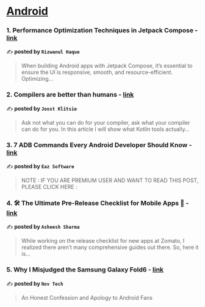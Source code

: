 
<h1><a href=https://medium.com/tag/android/recommended target="_blank" rel="noopener noreferrer">Android</a></h1>
<h3>1. Performance Optimization Techniques in Jetpack Compose - <a href="https://medium.com/@riztech.dev/performance-optimization-techniques-in-jetpack-compose-6761faa120d6" target="_blank" rel="noopener noreferrer">link</a></h3>

✍️ **posted by `Rizwanul Haque`**

<blockquote>When building Android apps with Jetpack Compose, it’s essential to ensure the UI is responsive, smooth, and resource-efficient. Optimizing…</blockquote>

<h3>2. Compilers are better than humans - <a href="https://medium.com/@joostklitsie/compilers-are-better-than-humans-216e84e2dda4" target="_blank" rel="noopener noreferrer">link</a></h3>

✍️ **posted by `Joost Klitsie`**

<blockquote>Ask not what you can do for your compiler, ask what your compiler can do for you. In this article I will show what Kotlin tools actually…</blockquote>

<h3>3. 7 ADB Commands Every Android Developer Should Know - <a href="https://medium.com/proandroiddev/7-adb-commands-every-android-developer-should-know-fbfb419e8827" target="_blank" rel="noopener noreferrer">link</a></h3>

✍️ **posted by `Eaz Software`**

<blockquote>NOTE : IF YOU ARE PREMIUM USER AND WANT TO READ THIS POST, PLEASE CLICK HERE :</blockquote>

<h3>4. 🛠️ The Ultimate Pre-Release Checklist for Mobile Apps 🚀 - <a href="https://medium.com/@asheeshsharma2594/️-the-ultimate-pre-release-checklist-for-mobile-apps-f1e7ef1fda9b" target="_blank" rel="noopener noreferrer">link</a></h3>

✍️ **posted by `Asheesh Sharma`**

<blockquote>While working on the release checklist for new apps at Zomato, I realized there aren’t many comprehensive guides out there. So, here it is…</blockquote>

<h3>5. Why I Misjudged the Samsung Galaxy Fold6 - <a href="https://medium.com/deep-sweet-valuable/why-i-misjudged-the-samsung-galaxy-fold6-366c3665d27f" target="_blank" rel="noopener noreferrer">link</a></h3>

✍️ **posted by `Nov Tech`**

<blockquote>An Honest Confession and Apology to Android Fans</blockquote>

